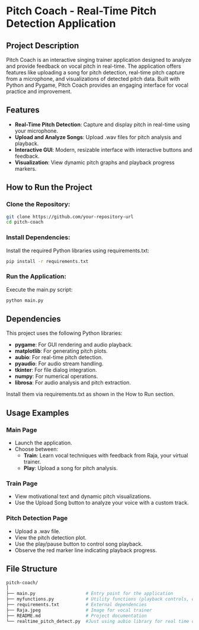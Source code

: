 
# Pitch Coach - Real-Time Pitch Detection Application

## Project Description
Pitch Coach is an interactive singing trainer application designed to analyze and provide feedback on vocal pitch in real-time. The application offers features like uploading a song for pitch detection, real-time pitch capture from a microphone, and visualizations of detected pitch data. Built with Python and Pygame, Pitch Coach provides an engaging interface for vocal practice and improvement.

## Features
- **Real-Time Pitch Detection**: Capture and display pitch in real-time using your microphone.
- **Upload and Analyze Songs**: Upload .wav files for pitch analysis and playback.
- **Interactive GUI**: Modern, resizable interface with interactive buttons and feedback.
- **Visualization**: View dynamic pitch graphs and playback progress markers.

## How to Run the Project

### Clone the Repository:
```bash
git clone https://github.com/your-repository-url
cd pitch-coach
```

### Install Dependencies:
Install the required Python libraries using requirements.txt:
```bash
pip install -r requirements.txt
```

### Run the Application:
Execute the main.py script:
```bash
python main.py
```

## Dependencies
This project uses the following Python libraries:
- **pygame**: For GUI rendering and audio playback.
- **matplotlib**: For generating pitch plots.
- **aubio**: For real-time pitch detection.
- **pyaudio**: For audio stream handling.
- **tkinter**: For file dialog integration.
- **numpy**: For numerical operations.
- **librosa**: For audio analysis and pitch extraction.

Install them via requirements.txt as shown in the How to Run section.

## Usage Examples

### Main Page
- Launch the application.
- Choose between:
  - **Train**: Learn vocal techniques with feedback from Raja, your virtual trainer.
  - **Play**: Upload a song for pitch analysis.

### Train Page
- View motivational text and dynamic pitch visualizations.
- Use the Upload Song button to analyze your voice with a custom track.

### Pitch Detection Page
- Upload a .wav file.
- View the pitch detection plot.
- Use the play/pause button to control song playback.
- Observe the red marker line indicating playback progress.

## File Structure
```bash
pitch-coach/
│
├── main.py                   # Entry point for the application
├── myfunctions.py            # Utility functions (playback controls, drawing helpers, pitch detection)
├── requirements.txt          # External dependencies
├── Raja.jpeg                 # Image for vocal trainer
├── README.md                 # Project documentation
└── realtime_pitch_detect.py  #Just using aubio library for real time detection
```


